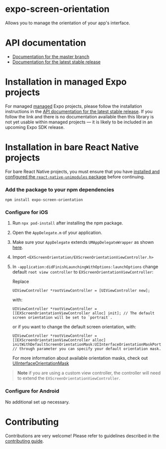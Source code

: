 # expo-screen-orientation

Allows you to manage the orientation of your app's interface.

# API documentation

- [Documentation for the master branch](https://github.com/expo/expo/blob/master/docs/pages/versions/unversioned/sdk/screen-orientation.md)
- [Documentation for the latest stable release](https://docs.expo.io/versions/latest/sdk/screen-orientation/)

# Installation in managed Expo projects

For managed [managed](https://docs.expo.io/versions/latest/introduction/managed-vs-bare/) Expo projects, please follow the installation instructions in the [API documentation for the latest stable release](https://docs.expo.io/versions/latest/sdk/screen-orientation/). If you follow the link and there is no documentation available then this library is not yet usable within managed projects &mdash; it is likely to be included in an upcoming Expo SDK release.

# Installation in bare React Native projects

For bare React Native projects, you must ensure that you have [installed and configured the `react-native-unimodules` package](https://github.com/unimodules/react-native-unimodules) before continuing.

### Add the package to your npm dependencies

```
npm install expo-screen-orientation
```

### Configure for iOS

1. Run `npx pod-install` after installing the npm package.
2. Open the `AppDelegate.m` of your application.
3. Make sure your `AppDelegate` extends `UMAppDelegateWrapper` as shown [here](https://gist.github.com/lukmccall/d2b97b2dde0d1aa04a245a369ffdd153).
4. Import `<EXScreenOrientation/EXScreenOrientationViewController.h>`
5. In `-application:didFinishLaunchingWithOptions:launchOptions` change default `root view controller` to `EXScreenOrientationViewController`:

   Replace

   ```objc
   UIViewController *rootViewController = [UIViewController new];
   ```

   with:

   ```objc
   UIViewController *rootViewController = [[EXScreenOrientationViewController alloc] init]; // The default screen orientation will be set to `portrait`.
   ```

   or if you want to change the default screen orientation, with:

   ```objc
   UIViewController *rootViewController =  [[EXScreenOrientationViewController alloc] initWithDefaultScreenOrientationMask:UIInterfaceOrientationMaskPortrait]; // through parameter you can specify your default orientation mask.
   ```

   For more information about available orientation masks, check out [UIInterfaceOrientationMask](https://developer.apple.com/documentation/uikit/uiinterfaceorientationmask?language=objc)

> **Note** if you are using a custom view controller, the controller will need to extend the `EXScreenOrientationViewController`.

### Configure for Android

No additional set up necessary.

# Contributing

Contributions are very welcome! Please refer to guidelines described in the [contributing guide](https://github.com/expo/expo#contributing).
